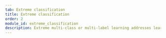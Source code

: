 ```yaml
---
tab: Extreme classification
title: Extreme classification
order: 2
module_id: extreme_classification
description: Extreme multi-class or multi-label learning addresses learning a classifier that can tag each data point with the most relevant label or subset of labels, from an extremely large label set. It has applications in document tagging, as well as ranking and recommendation systems by reformulating them as multi-label learning tasks, where each item to be ranked or recommended is considered as a separate label.
---
```

